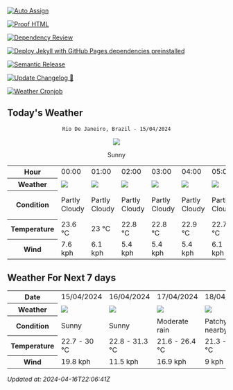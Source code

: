 [![Auto Assign](https://github.com/Fatal1tyBarucco/demo-repository/actions/workflows/auto-assign.yml/badge.svg)](https://github.com/Fatal1tyBarucco/demo-repository/actions/workflows/auto-assign.yml)

[![Proof HTML](https://github.com/Fatal1tyBarucco/demo-repository/actions/workflows/proof-html.yml/badge.svg)](https://github.com/Fatal1tyBarucco/demo-repository/actions/workflows/proof-html.yml)

[![Dependency Review](https://github.com/Fatal1tyBarucco/demo-repository/actions/workflows/dependency-review.yml/badge.svg)](https://github.com/Fatal1tyBarucco/demo-repository/actions/workflows/dependency-review.yml)

[![Deploy Jekyll with GitHub Pages dependencies preinstalled](https://github.com/Fatal1tyBarucco/demo-repository/actions/workflows/jekyll-gh-pages.yml/badge.svg)](https://github.com/Fatal1tyBarucco/demo-repository/actions/workflows/jekyll-gh-pages.yml)

[![Semantic Release](https://github.com/Fatal1tyBarucco/demo-repository/actions/workflows/release-main.yml/badge.svg)](https://github.com/Fatal1tyBarucco/demo-repository/actions/workflows/release-main.yml)

[![Update Changelog 🎉](https://github.com/Fatal1tyBarucco/demo-repository/actions/workflows/update-changelog.yml/badge.svg)](https://github.com/Fatal1tyBarucco/demo-repository/actions/workflows/update-changelog.yml)

[![Weather Cronjob](https://github.com/Fatal1tyBarucco/demo-repository/actions/workflows/update-weather.yml/badge.svg)](https://github.com/Fatal1tyBarucco/demo-repository/actions/workflows/update-weather.yml)

## Today's Weather
<div align="center">

`Rio De Janeiro, Brazil - 15/04/2024`

<img src="https://cdn.weatherapi.com/weather/64x64/day/113.png"/>

Sunny

</div>


<table>
    <tr>
        <th>Hour</th>
          <td>00:00</div>   <td>01:00</div>   <td>02:00</div>   <td>03:00</div>   <td>04:00</div>   <td>05:00</div>   <td>06:00</div>   <td>07:00</div>   <td>08:00</div>   <td>09:00</div>   <td>10:00</div>   <td>11:00</div>   <td>12:00</div>   <td>13:00</div>   <td>14:00</div>   <td>15:00</div>   <td>16:00</div>   <td>17:00</div>   <td>18:00</div>   <td>$${\color{red}19:00}$$</td>   <td>20:00</div>   <td>21:00</div>   <td>22:00</div>   <td>23:00</div> 
    </tr>
    <tr>
        <th>Weather</th>
        <td><img src="https://cdn.weatherapi.com/weather/64x64/night/116.png"></img></td><td><img src="https://cdn.weatherapi.com/weather/64x64/night/116.png"></img></td><td><img src="https://cdn.weatherapi.com/weather/64x64/night/116.png"></img></td><td><img src="https://cdn.weatherapi.com/weather/64x64/night/116.png"></img></td><td><img src="https://cdn.weatherapi.com/weather/64x64/night/116.png"></img></td><td><img src="https://cdn.weatherapi.com/weather/64x64/night/116.png"></img></td><td><img src="https://cdn.weatherapi.com/weather/64x64/night/113.png"></img></td><td><img src="https://cdn.weatherapi.com/weather/64x64/day/113.png"></img></td><td><img src="https://cdn.weatherapi.com/weather/64x64/day/113.png"></img></td><td><img src="https://cdn.weatherapi.com/weather/64x64/day/113.png"></img></td><td><img src="https://cdn.weatherapi.com/weather/64x64/day/113.png"></img></td><td><img src="https://cdn.weatherapi.com/weather/64x64/day/116.png"></img></td><td><img src="https://cdn.weatherapi.com/weather/64x64/day/116.png"></img></td><td><img src="https://cdn.weatherapi.com/weather/64x64/day/116.png"></img></td><td><img src="https://cdn.weatherapi.com/weather/64x64/day/176.png"></img></td><td><img src="https://cdn.weatherapi.com/weather/64x64/day/176.png"></img></td><td><img src="https://cdn.weatherapi.com/weather/64x64/day/176.png"></img></td><td><img src="https://cdn.weatherapi.com/weather/64x64/day/113.png"></img></td><td><img src="https://cdn.weatherapi.com/weather/64x64/night/113.png"></img></td><td><img src="https://cdn.weatherapi.com/weather/64x64/night/113.png"></img></td><td><img src="https://cdn.weatherapi.com/weather/64x64/night/113.png"></img></td><td><img src="https://cdn.weatherapi.com/weather/64x64/night/113.png"></img></td><td><img src="https://cdn.weatherapi.com/weather/64x64/night/113.png"></img></td><td><img src="https://cdn.weatherapi.com/weather/64x64/night/113.png"></img></td>
    </tr>
    <tr>
        <th>Condition</th>
        <td width="200px">Partly Cloudy </td><td width="200px">Partly Cloudy </td><td width="200px">Partly Cloudy </td><td width="200px">Partly Cloudy </td><td width="200px">Partly Cloudy </td><td width="200px">Partly Cloudy </td><td width="200px">Clear </td><td width="200px">Sunny</td><td width="200px">Sunny</td><td width="200px">Sunny</td><td width="200px">Sunny</td><td width="200px">Partly Cloudy </td><td width="200px">Partly Cloudy </td><td width="200px">Partly Cloudy </td><td width="200px">Patchy rain nearby</td><td width="200px">Patchy rain nearby</td><td width="200px">Patchy rain nearby</td><td width="200px">Sunny</td><td width="200px">Clear </td><td width="200px">Clear</td><td width="200px">Clear </td><td width="200px">Clear </td><td width="200px">Clear </td><td width="200px">Clear </td>
    </tr>
    <tr>
        <th>Temperature</th>
        <td>23.6 °C</td><td>23 °C</td><td>22.8 °C</td><td>22.8 °C</td><td>22.9 °C</td><td>22.7 °C</td><td>23.1 °C</td><td>24.8 °C</td><td>26.6 °C</td><td>28.2 °C</td><td>29.2 °C</td><td>29.8 °C</td><td>30 °C</td><td>29.9 °C</td><td>29.5 °C</td><td>28.6 °C</td><td>27.4 °C</td><td>26.1 °C</td><td>25.4 °C</td><td>27 °C</td><td>24.6 °C</td><td>24.3 °C</td><td>24.1 °C</td><td>23.9 °C</td>
    </tr>
    <tr>
        <th>Wind</th>
        <td>7.6 kph</td><td>6.1 kph</td><td>5.4 kph</td><td>5.4 kph</td><td>5.4 kph</td><td>6.1 kph</td><td>6.5 kph</td><td>7.6 kph</td><td>7.2 kph</td><td>6.5 kph</td><td>7.9 kph</td><td>10.1 kph</td><td>13.7 kph</td><td>17.6 kph</td><td>19.4 kph</td><td>19.8 kph</td><td>17.6 kph</td><td>13.7 kph</td><td>11.9 kph</td><td>6.8 kph</td><td>10.4 kph</td><td>9 kph</td><td>8.3 kph</td><td>5 kph</td>
    </tr>
</table>


## Weather For Next 7 days


<table>
    <tr>
        <th>Date</th>
        <td>15/04/2024</td><td>16/04/2024</td><td>17/04/2024</td><td>18/04/2024</td><td>19/04/2024</td><td>20/04/2024</td><td>21/04/2024</td>
    </tr>
    <tr>
        <th>Weather</th>
        <td><img src="https://cdn.weatherapi.com/weather/64x64/day/113.png"></img></td><td><img src="https://cdn.weatherapi.com/weather/64x64/day/113.png"></img></td><td><img src="https://cdn.weatherapi.com/weather/64x64/day/302.png"></img></td><td><img src="https://cdn.weatherapi.com/weather/64x64/day/176.png"></img></td><td><img src="https://cdn.weatherapi.com/weather/64x64/day/116.png"></img></td><td><img src="https://cdn.weatherapi.com/weather/64x64/day/113.png"></img></td><td><img src="https://cdn.weatherapi.com/weather/64x64/day/113.png"></img></td>
    </tr>
    <tr>
        <th>Condition</th>
        <td width="200px">Sunny</td><td width="200px">Sunny</td><td width="200px">Moderate rain</td><td width="200px">Patchy rain nearby</td><td width="200px">Partly Cloudy </td><td width="200px">Sunny</td><td width="200px">Sunny</td>
    </tr>
    <tr>
        <th>Temperature</th>
        <td>22.7 -  30 °C</td><td>22.8 -  31.3 °C</td><td>21.6 -  26.4 °C</td><td>21.3 -  24 °C</td><td>19.9 -  25.1 °C</td><td>19.7 -  26 °C</td><td>19.6 -  29.2 °C</td>
    </tr>
    <tr>
        <th>Wind</th>
        <td>19.8 kph</td><td>11.5 kph</td><td>16.9 kph</td><td>9 kph</td><td>10.1 kph</td><td>14 kph</td><td>9.7 kph</td>
    </tr>
</table>


*Updated at: 2024-04-16T22:06:41Z*
